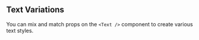 ## Text Variations

You can mix and match props on the `<Text />` component to create various text styles.
